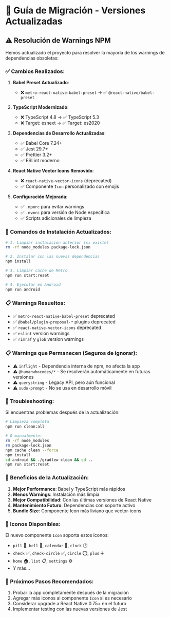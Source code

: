 # 🔄 Guía de Migración - Versiones Actualizadas

## ⚠️ Resolución de Warnings NPM

Hemos actualizado el proyecto para resolver la mayoría de los warnings de dependencias obsoletas:

### ✅ Cambios Realizados:

1. **Babel Preset Actualizado**:
   - ❌ `metro-react-native-babel-preset` → ✅ `@react-native/babel-preset`

2. **TypeScript Modernizado**:
   - ❌ TypeScript 4.8 → ✅ TypeScript 5.3
   - ❌ Target: esnext → ✅ Target: es2020

3. **Dependencias de Desarrollo Actualizadas**:
   - ✅ Babel Core 7.24+
   - ✅ Jest 29.7+
   - ✅ Prettier 3.2+
   - ✅ ESLint moderno

4. **React Native Vector Icons Removido**:
   - ❌ `react-native-vector-icons` (deprecated)
   - ✅ Componente `Icon` personalizado con emojis

5. **Configuración Mejorada**:
   - ✅ `.npmrc` para evitar warnings
   - ✅ `.nvmrc` para versión de Node específica
   - ✅ Scripts adicionales de limpieza

### 🚀 Comandos de Instalación Actualizados:

```bash
# 1. Limpiar instalación anterior (si existe)
rm -rf node_modules package-lock.json

# 2. Instalar con las nuevas dependencias
npm install

# 3. Limpiar cache de Metro
npm run start:reset

# 4. Ejecutar en Android
npm run android
```

### 📋 Warnings Resueltos:

- ✅ `metro-react-native-babel-preset` deprecated
- ✅ `@babel/plugin-proposal-*` plugins deprecated
- ✅ `react-native-vector-icons` deprecated
- ✅ `eslint` version warnings
- ✅ `rimraf` y `glob` version warnings

### 📋 Warnings que Permanecen (Seguros de ignorar):

- ⚠️ `inflight` - Dependencia interna de npm, no afecta la app
- ⚠️ `@humanwhocodes/*` - Se resolverán automáticamente en futuras versiones
- ⚠️ `querystring` - Legacy API, pero aún funcional
- ⚠️ `sudo-prompt` - No se usa en desarrollo móvil

### 🔧 Troubleshooting:

Si encuentras problemas después de la actualización:

```bash
# Limpieza completa
npm run clean:all

# O manualmente:
rm -rf node_modules
rm package-lock.json
npm cache clean --force
npm install
cd android && ./gradlew clean && cd ..
npm run start:reset
```

### 🎯 Beneficios de la Actualización:

1. **Mejor Performance**: Babel y TypeScript más rápidos
2. **Menos Warnings**: Instalación más limpia
3. **Mejor Compatibilidad**: Con las últimas versiones de React Native
4. **Mantenimiento Futuro**: Dependencias con soporte activo
5. **Bundle Size**: Componente Icon más liviano que vector-icons

### 📱 Iconos Disponibles:

El nuevo componente `Icon` soporta estos iconos:
- `pill` 💊, `bell` 🔔, `calendar` 📅, `clock` 🕐
- `check` ✅, `check-circle` ✅, `circle` ⭕, `plus` ➕
- `home` 🏠, `list` 📋, `settings` ⚙️
- Y más...

### 🚀 Próximos Pasos Recomendados:

1. Probar la app completamente después de la migración
2. Agregar más iconos al componente `Icon` si es necesario
3. Considerar upgrade a React Native 0.75+ en el futuro
4. Implementar testing con las nuevas versiones de Jest
